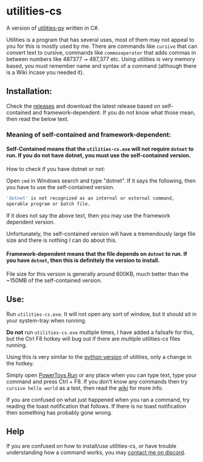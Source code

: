 # utilities-cs
A version of [utilities-py](https://github.com/prokenz101/utilities-py) written in C#.

Utilities is a program that has several uses, most of them may not appeal to you for this is mostly used by me. There are commands like `cursive` that can convert text to cursive, commands like `commaseperator` that adds commas in between numbers like 487377 ⭢ 487,377 etc. Using utilities is very memory based, you must remember name and syntax of a command (although there is a Wiki incase you needed it).
 
## Installation:
Check the [releases](https://github.com/prokenz101/utilities-cs/releases) and download the latest release based on self-contained and framework-dependent. If you do not know what those mean, then read the below text.
 
### Meaning of self-contained and framework-dependent:
#### Self-Contained means that the `utilities-cs.exe` will not require `dotnet` to run. If you do not have dotnet, you must use the self-contained version.

How to check if you have dotnet or not:

Open `cmd` in Windows search and type "dotnet". If it says the following, then you have to use the self-contained version. 
```bash
'dotnet' is not recognized as an internal or external command,
operable program or batch file.
```

If it does not say the above text, then you may use the framework dependent version.

Unfortunately, the self-contained version will have a tremendously large file size and there is nothing I can do about this.

#### Framework-dependent means that the file depends on `dotnet` to run. If you have `dotnet`, then this is definitely the version to install.

File size for this version is generally around 600KB, much better than the ~150MB of the self-contained version.

## Use:
Run `utilities-cs.exe`. It will not open any sort of window, but it should sit in your system-tray when running.

**Do not** run `utilities-cs.exe` multiple times, I have added a failsafe for this, but the Ctrl F8 hotkey will bug out if there are multiple utilities-cs files running.

Using this is very similar to the [python version](https://github.com/prokenz101/utilities-py) of utilities, only a change in the hotkey.

Simply open [PowerToys Run](https://github.com/microsoft/powertoys) or any place when you can type text, type your command and press Ctrl + F8. If you don't know any commands then try `cursive hello world` as a test, then read the [wiki](https://github.com/prokenz101/utilities-py/wiki/Utilities-Wiki-(Windows,-C%23-and-Python)) for more info.

If you are confused on what just happened when you ran a command, try reading the toast notification that follows. If there is no toast notification then something has probably gone wrong.

## Help
If you are confused on how to install/use utilities-cs, or have trouble understanding how a command works, you may [contact me on discord](https://github.com/prokenz101/utilities-py/wiki/Utilities-Wiki-(Windows,-C%23-and-Python)#got-any-doubts).
